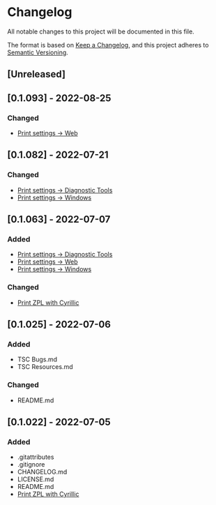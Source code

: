 # Changelog
All notable changes to this project will be documented in this file.

The format is based on [Keep a Changelog](https://keepachangelog.com/en/1.0.0/),
and this project adheres to [Semantic Versioning](https://semver.org/spec/v2.0.0.html).

## [Unreleased]

## [0.1.093] - 2022-08-25
### Changed
- [Print settings → Web](Print%20settings/Web.md)

## [0.1.082] - 2022-07-21
### Changed
- [Print settings → Diagnostic Tools](Print%20settings/Diagnostic%20Tools.md)
- [Print settings → Windows](Print%20settings/Windows.md)

## [0.1.063] - 2022-07-07
### Added
- [Print settings → Diagnostic Tools](Print%20settings/Diagnostic%20Tools.md)
- [Print settings → Web](Print%20settings/Web.md)
- [Print settings → Windows](Print%20settings/Windows.md)
### Changed
- [Print ZPL with Cyrillic](Print%20ZPL%20with%20Cyrillic/README.md)

## [0.1.025] - 2022-07-06
### Added
- TSC Bugs.md
- TSC Resources.md
### Changed
- README.md

## [0.1.022] - 2022-07-05
### Added
- .gitattributes
- .gitignore
- CHANGELOG.md
- LICENSE.md
- README.md
- [Print ZPL with Cyrillic](Print%20ZPL%20with%20Cyrillic/README.md)
